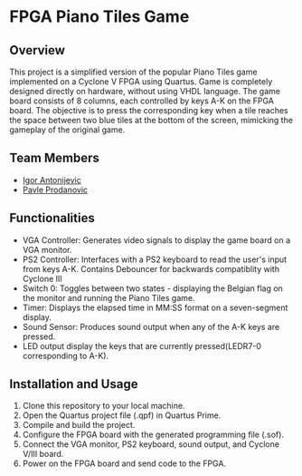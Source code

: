 # FPGA Piano Tiles Game

## Overview
This project is a simplified version of the popular Piano Tiles game implemented on a Cyclone V FPGA using Quartus. Game is completely designed directly on hardware, without
using VHDL language. The game board consists of 8 columns, each controlled by keys A-K on the FPGA board. The objective is to press the corresponding key when a tile reaches the space between
two blue tiles at the bottom of the screen, mimicking the gameplay of the original game.

## Team Members
- <a href=https://github.com/IgorAnton>Igor Antonijevic</a>
- <a href=https://github.com/PavleProd>Pavle Prodanovic</a>

## Functionalities
- VGA Controller: Generates video signals to display the game board on a VGA monitor.
- PS2 Controller: Interfaces with a PS2 keyboard to read the user's input from keys A-K. Contains Debouncer for backwards compatiblity with Cyclone III
- Switch 0: Toggles between two states - displaying the Belgian flag on the monitor and running the Piano Tiles game.
- Timer: Displays the elapsed time in MM:SS format on a seven-segment display.
- Sound Sensor: Produces sound output when any of the A-K keys are pressed. 
- LED output display the keys that are currently pressed(LEDR7-0 corresponding to A-K).

## Installation and Usage
1. Clone this repository to your local machine.
2. Open the Quartus project file (.qpf) in Quartus Prime.
3. Compile and build the project.
4. Configure the FPGA board with the generated programming file (.sof).
5. Connect the VGA monitor, PS2 keyboard, sound output, and Cyclone V/III board.
6. Power on the FPGA board and send code to the FPGA.


